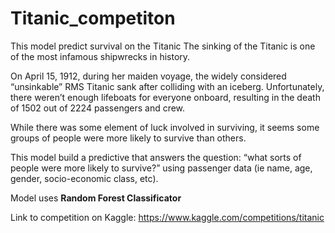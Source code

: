 # Titanic_competiton
This model predict survival on the Titanic
The sinking of the Titanic is one of the most infamous shipwrecks in history.

On April 15, 1912, during her maiden voyage, the widely considered “unsinkable” RMS Titanic sank after colliding with an iceberg. Unfortunately, there weren’t enough lifeboats for everyone onboard, resulting in the death of 1502 out of 2224 passengers and crew.

While there was some element of luck involved in surviving, it seems some groups of people were more likely to survive than others.

This model build a predictive that answers the question: “what sorts of people were more likely to survive?” using passenger data (ie name, age, gender, socio-economic class, etc).

Model uses **Random Forest Classificator**

Link to competition on Kaggle: https://www.kaggle.com/competitions/titanic

